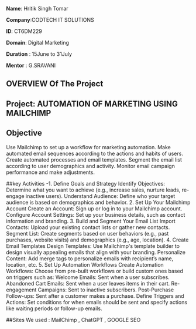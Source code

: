 **Name**: Hritik Singh Tomar

**Company**:CODTECH IT SOLUTIONS

**ID**: CT6DM229

**Domain**: Digital Marketing

**Duration** : 15June to 31July

**Mentor** : G.SRAVANI


## OVERVIEW Of The Project 

## Project: AUTOMATION OF MARKETING USING MAILCHIMP

## Objective
Use Mailchimp to set up a workflow for marketing automation. Make automated email sequences according to the actions and habits of users.
Create automated processes and email templates. Segment the email list according to user demographics and activity. Monitor email campaign performance and make adjustments.

##key Activities
-1. Define Goals and Strategy
Identify Objectives: Determine what you want to achieve (e.g., increase sales, nurture leads, re-engage inactive users).
Understand Audience: Define who your target audience is based on demographics and behavior.
2. Set Up Your Mailchimp Account
Create an Account: Sign up or log in to your Mailchimp account.
Configure Account Settings: Set up your business details, such as contact information and branding.
3. Build and Segment Your Email List
Import Contacts: Upload your existing contact lists or gather new contacts.
Segment List: Create segments based on user behaviors (e.g., past purchases, website visits) and demographics (e.g., age, location).
4. Create Email Templates
Design Templates: Use Mailchimp's template builder to design visually appealing emails that align with your branding.
Personalize Content: Add merge tags to personalize emails with recipient’s name, location, etc.
5. Set Up Automation Workflows
Create Automation Workflows: Choose from pre-built workflows or build custom ones based on triggers such as:
Welcome Emails: Sent when a user subscribes.
Abandoned Cart Emails: Sent when a user leaves items in their cart.
Re-engagement Campaigns: Sent to inactive subscribers.
Post-Purchase Follow-ups: Sent after a customer makes a purchase.
Define Triggers and Actions: Set conditions for when emails should be sent and specify actions like waiting periods or follow-up emails.

##Sites We used : MailChimp , ChatGPT , GOOGLE SEO
